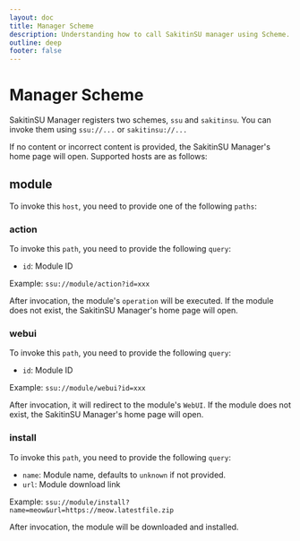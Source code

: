 ```yaml
---
layout: doc
title: Manager Scheme
description: Understanding how to call SakitinSU manager using Scheme.
outline: deep
footer: false
---
```

# **Manager Scheme**

SakitinSU Manager registers two schemes, `ssu` and `sakitinsu`.  You can invoke them using `ssu://...` or `sakitinsu://...`

If no content or incorrect content is provided, the SakitinSU Manager's home page will open. Supported hosts are as follows:

## module

To invoke this `host`, you need to provide one of the following `paths`:

### action

To invoke this `path`, you need to provide the following `query`:

- `id`: Module ID

Example: `ssu://module/action?id=xxx`

After invocation, the module's `operation` will be executed. If the module does not exist, the SakitinSU Manager's home page will open.

### webui

To invoke this `path`, you need to provide the following `query`:

- `id`: Module ID

Example: `ssu://module/webui?id=xxx`

After invocation, it will redirect to the module's `WebUI`. If the module does not exist, the SakitinSU Manager's home page will open.

### install

To invoke this `path`, you need to provide the following `query`:

- `name`: Module name, defaults to `unknown` if not provided.
- `url`: Module download link

Example: `ssu://module/install?name=meow&url=https://meow.latestfile.zip`

After invocation, the module will be downloaded and installed.